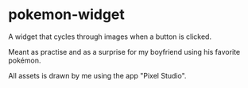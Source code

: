 # pokemon-widget

A widget that cycles through images when a button is clicked.

Meant as practise and as a surprise for my boyfriend using his favorite pokémon.

All assets is drawn by me using the app "Pixel Studio".
